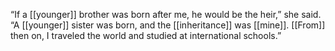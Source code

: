 “If a [[younger]] brother was born after me, he would be the heir,” she said. “A [[younger]] sister was born, and the [[inheritance]] was [[mine]]. [[From]] then on, I traveled the world and studied at international schools.”